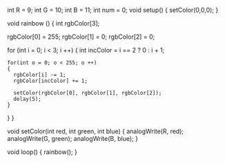 int R = 9;
int G = 10;
int B = 11;
int num = 0;
void setup() {
  setColor(0,0,0);
}

void rainbow ()
{
  int rgbColor[3];
 
  rgbColor[0] = 255;
  rgbColor[1] = 0;
  rgbColor[2] = 0;
  
  for (int i = 0; i < 3; i ++) 
  {
    int incColor = i == 2 ? 0 : i + 1;
 
    for(int o = 0; o < 255; o ++) 
    {
      rgbColor[i] -= 1;
      rgbColor[incColor] += 1;
    
      setColor(rgbColor[0], rgbColor[1], rgbColor[2]);
      delay(5);
    }
  }
}
  
void setColor(int red, int green, int blue) {
  analogWrite(R, red);
  analogWrite(G, green);
  analogWrite(B, blue);
}

void loop() 
{
  rainbow(); 
}
 
